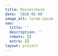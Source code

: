 ```yaml
---
title: Rüsselsheim
date: '2020-05-08'
image_alt: lorem-ipsum
seo:
  title: ''
  description: ''
  robots: []
  extra: []
layout: project
---
```

##
